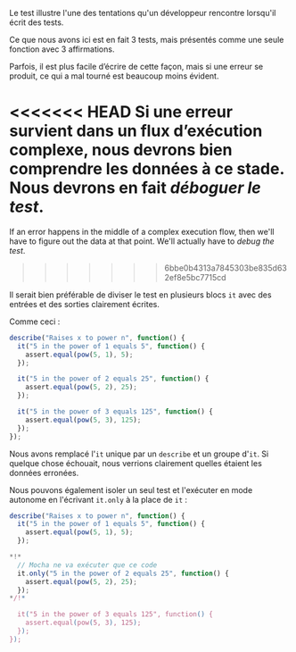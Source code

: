 Le test illustre l'une des tentations qu'un développeur rencontre lorsqu'il écrit des tests.

Ce que nous avons ici est en fait 3 tests, mais présentés comme une seule fonction avec 3 affirmations.

Parfois, il est plus facile d’écrire de cette façon, mais si une erreur se produit, ce qui a mal tourné est beaucoup moins évident.

<<<<<<< HEAD
Si une erreur survient dans un flux d’exécution complexe, nous devrons bien comprendre les données à ce stade. Nous devrons en fait *déboguer le test*.
=======
If an error happens in the middle of a complex execution flow, then we'll have to figure out the data at that point. We'll actually have to *debug the test*.
>>>>>>> 6bbe0b4313a7845303be835d632ef8e5bc7715cd

Il serait bien préférable de diviser le test en plusieurs blocs `it` avec des entrées et des sorties clairement écrites.

Comme ceci :
```js
describe("Raises x to power n", function() {
  it("5 in the power of 1 equals 5", function() {
    assert.equal(pow(5, 1), 5);
  });

  it("5 in the power of 2 equals 25", function() {
    assert.equal(pow(5, 2), 25);
  });

  it("5 in the power of 3 equals 125", function() {
    assert.equal(pow(5, 3), 125);
  });
});
```

Nous avons remplacé l'`it` unique par un `describe` et un groupe d'`it`. Si quelque chose échouait, nous verrions clairement quelles étaient les données erronées.

Nous pouvons également isoler un seul test et l'exécuter en mode autonome en l'écrivant `it.only` à la place de `it` :


```js
describe("Raises x to power n", function() {
  it("5 in the power of 1 equals 5", function() {
    assert.equal(pow(5, 1), 5);
  });

*!*
  // Mocha ne va exécuter que ce code
  it.only("5 in the power of 2 equals 25", function() {
    assert.equal(pow(5, 2), 25);
  });
*/!*

  it("5 in the power of 3 equals 125", function() {
    assert.equal(pow(5, 3), 125);
  });
});
```
